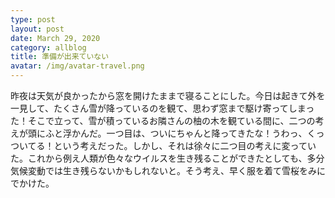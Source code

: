 ```yaml
---
type: post
layout: post
date: March 29, 2020
category: allblog
title: 準備が出来ていない
avatar: /img/avatar-travel.png
---
```

昨夜は天気が良かったから窓を開けたままで寝ることにした。今日は起きて外を一見して、たくさん雪が降っているのを観て、思わず窓まで駆け寄ってしまった！そこで立って、雪が積っているお隣さんの柚の木を観ている間に、二つの考えが頭にふと浮かんだ。一つ目は、ついにちゃんと降ってきたな！うわっ、くっついてる！という考えだった。しかし、それは徐々に二つ目の考えに変っていた。これから例え人類が色々なウイルスを生き残ることができたとしても、多分気候変動では生き残らないかもしれないと。そう考え、早く服を着て雪桜をみにでかけた。
